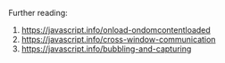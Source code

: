 Further reading:
<ol>
    <li>
        <a href="https://javascript.info/onload-ondomcontentloaded" target="_blank">https://javascript.info/onload-ondomcontentloaded</a>
    </li>
    <li>
        <a href="https://javascript.info/cross-window-communication" target="_blank">https://javascript.info/cross-window-communication</a>
    </li>
    <li>
        <a href="https://javascript.info/bubbling-and-capturing" target="_blank">https://javascript.info/bubbling-and-capturing</a>
    </li>
</ol>